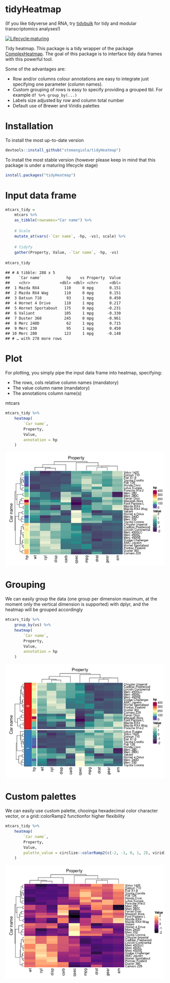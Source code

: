 tidyHeatmap
================

(If you like tidyverse and RNA, try
[tidybulk](https://github.com/stemangiola/tidybulk) for tidy and modular
transcriptomics
analyses\!)

<!-- badges: start -->

[![Lifecycle:maturing](https://img.shields.io/badge/lifecycle-maturing-blue.svg)](https://www.tidyverse.org/lifecycle/#maturing)
<!-- badges: end -->

Tidy heatmap. This package is a tidy wrapper of the package
[ComplexHeatmap](https://bioconductor.org/packages/release/bioc/html/ComplexHeatmap.html).
The goal of this package is to interface tidy data frames with this
powerful tool.

Some of the advantages are:

  - Row and/or columns colour annotations are easy to integrate just
    specifying one parameter (column names).
  - Custom grouping of rows is easy to specify providing a grouped tbl.
    For example `df %>% group_by(...)`
  - Labels size adjusted by row and column total number
  - Default use of Brewer and Viridis palettes

# Installation

To install the most up-to-date version

``` r
devtools::install_github("stemangiola/tidyHeatmap")
```

To install the most stable version (however please keep in mind that
this package is under a maturing lifecycle stage)

``` r
install.packages("tidyHeatmap")
```

# Input data frame

``` r
mtcars_tidy = 
    mtcars %>% 
    as_tibble(rownames="Car name") %>% 
    
    # Scale
    mutate_at(vars(-`Car name`, -hp, -vs), scale) %>%
    
    # tidyfy
    gather(Property, Value, -`Car name`, -hp, -vs)

mtcars_tidy
```

    ## # A tibble: 288 x 5
    ##    `Car name`           hp    vs Property  Value
    ##    <chr>             <dbl> <dbl> <chr>     <dbl>
    ##  1 Mazda RX4           110     0 mpg       0.151
    ##  2 Mazda RX4 Wag       110     0 mpg       0.151
    ##  3 Datsun 710           93     1 mpg       0.450
    ##  4 Hornet 4 Drive      110     1 mpg       0.217
    ##  5 Hornet Sportabout   175     0 mpg      -0.231
    ##  6 Valiant             105     1 mpg      -0.330
    ##  7 Duster 360          245     0 mpg      -0.961
    ##  8 Merc 240D            62     1 mpg       0.715
    ##  9 Merc 230             95     1 mpg       0.450
    ## 10 Merc 280            123     1 mpg      -0.148
    ## # … with 278 more rows

# Plot

For plotting, you simply pipe the input data frame into heatmap,
specifying:

  - The rows, cols relative column names (mandatory)
  - The value column name (mandatory)
  - The annotations column name(s)

mtcars

``` r
mtcars_tidy %>% 
    heatmap(
        `Car name`, 
        Property, 
        Value,
        annotation = hp
    )
```

![](README_files/figure-gfm/unnamed-chunk-5-1.png)<!-- -->

# Grouping

We can easily group the data (one group per dimension maximum, at the
moment only the vertical dimension is supported) with dplyr, and the
heatmap will be grouped accordingly

``` r
mtcars_tidy %>% 
    group_by(vs) %>%
    heatmap(
        `Car name`, 
        Property, 
        Value,
        annotation = hp
    )
```

![](README_files/figure-gfm/unnamed-chunk-6-1.png)<!-- -->

# Custom palettes

We can easily use custom palette, chooinga hexadecimal color character
vector, or a grid::colorRamp2 functionfor higher flexibility

``` r
mtcars_tidy %>% 
    heatmap(
        `Car name`, 
        Property, 
        Value,
        palette_value = circlize::colorRamp2(c(-2, -1, 0, 1, 2), viridis::magma(5))
    )
```

![](README_files/figure-gfm/unnamed-chunk-7-1.png)<!-- -->
